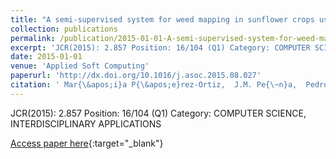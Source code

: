 ```yaml
---
title: "A semi-supervised system for weed mapping in sunflower crops using unmanned aerial vehicles and a crop row detection method"
collection: publications
permalink: /publication/2015-01-01-A-semi-supervised-system-for-weed-mapping-in-sunflower-crops-using-unmanned-aerial-vehicles-and-a-crop-row-detection-method
excerpt: 'JCR(2015): 2.857 Position: 16/104 (Q1) Category: COMPUTER SCIENCE, INTERDISCIPLINARY APPLICATIONS'
date: 2015-01-01
venue: 'Applied Soft Computing'
paperurl: 'http://dx.doi.org/10.1016/j.asoc.2015.08.027'
citation: ' Mar{\&apos;i}a P{\&apos;e}rez-Ortiz,  J.M. Pe{\~n}a,  Pedro Guti{\&apos;e}rrez,  J. Torres-S{\&apos;a}nchez,  C{\&apos;e}sar Herv{\&apos;a}s-Mart{\&apos;i}nez,  F. L{\&apos;o}pez-Granados, &quot;A semi-supervised system for weed mapping in sunflower crops using unmanned aerial vehicles and a crop row detection method.&quot; Applied Soft Computing, 2015.'
---
```

JCR(2015): 2.857 Position: 16/104 (Q1) Category: COMPUTER SCIENCE, INTERDISCIPLINARY APPLICATIONS

[Access paper here](http://dx.doi.org/10.1016/j.asoc.2015.08.027){:target="_blank"}
